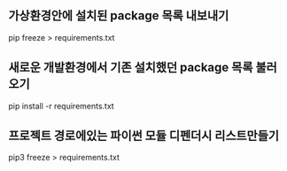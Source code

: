 ## 가상환경안에 설치된 package 목록 내보내기
pip freeze > requirements.txt

## 새로운 개발환경에서 기존 설치했던 package 목록 불러오기
pip install -r requirements.txt


## 프로젝트 경로에있는 파이썬 모듈 디펜더시 리스트만들기
pip3 freeze > requirements.txt 
